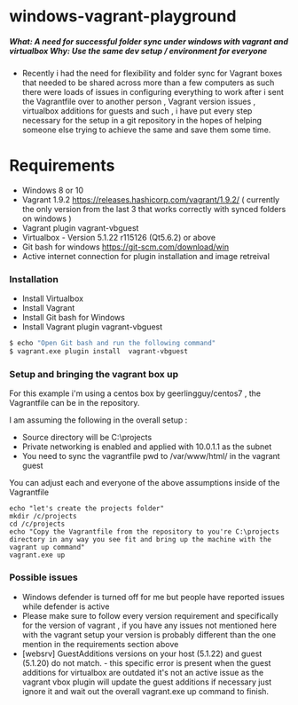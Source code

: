 # windows-vagrant-playground

##### What: A need for successful folder sync under windows with vagrant and virtualbox Why: Use the same dev setup / environment for everyone 

- Recently i had the need for flexibility and folder sync for Vagrant boxes that needed to be shared across more than a few computers as such there were loads of issues in configuring everything to work after i sent the Vagrantfile over to another person , Vagrant version issues , virtualbox additions for guests and such , i have put every step necessary for the setup in a git repository in the hopes of helping someone else trying to achieve the same and save them some time.

# Requirements

  - Windows 8 or 10
  - Vagrant 1.9.2 https://releases.hashicorp.com/vagrant/1.9.2/  ( currently the only version from the last 3 that works correctly with synced folders on windows ) 
  - Vagrant plugin vagrant-vbguest
  - Virtualbox - Version 5.1.22 r115126 (Qt5.6.2) or above
  - Git bash for windows https://git-scm.com/download/win 
  - Active internet connection for plugin installation and image retreival

### Installation
  - Install Virtualbox
  - Install Vagrant
  - Install Git bash for Windows
  - Install Vagrant plugin vagrant-vbguest

```sh
$ echo "Open Git bash and run the following command"
$ vagrant.exe plugin install  vagrant-vbguest
```
### Setup and bringing the vagrant box up
For this example i'm using a centos box by geerlingguy/centos7 , the Vagrantfile can be in the repository.

I am assuming the following in the overall setup :
- Source directory will be C:\projects
- Private networking is enabled and applied with 10.0.1.1 as the subnet
- You need to sync the vagrantfile pwd to /var/www/html/ in the vagrant guest

You can adjust each and everyone of the above assumptions inside of the Vagrantfile

```
echo "let's create the projects folder"
mkdir /c/projects
cd /c/projects
echo "Copy the Vagrantfile from the repository to you're C:\projects directory in any way you see fit and bring up the machine with the vagrant up command"
vagrant.exe up
```
### Possible issues
- Windows defender is turned off for me but people have reported issues while defender is active 
- Please make sure to follow every version requirement and specifically for the version of vagrant , if you have any issues not mentioned here with the vagrant setup your version is probably different than the one mention in the requirements section above
- [websrv] GuestAdditions versions on your host (5.1.22) and guest (5.1.20) do not match. - this specific error is present when the guest additions for virtualbox are outdated it's not an active issue as the vagrant vbox plugin will update the guest additions if necessary just ignore it and wait out the overall vagrant.exe up command to finish.